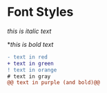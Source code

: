 # Font Styles


*this is italic text*

**this is bold text*


```diff
- text in red
+ text in green
! text in orange
# text in gray
@@ text in purple (and bold)@@
```
